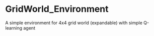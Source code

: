# GridWorld_Environment
A simple environment for 4x4 grid world (expandable) with simple Q-learning agent 
